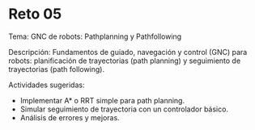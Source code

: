 # Reto 05

Tema: GNC de robots: Pathplanning y Pathfollowing

Descripción: Fundamentos de guiado, navegación y control (GNC) para robots: planificación de trayectorias (path planning) y seguimiento de trayectorias (path following).

Actividades sugeridas:
- Implementar A* o RRT simple para path planning.
- Simular seguimiento de trayectoria con un controlador básico.
- Análisis de errores y mejoras.